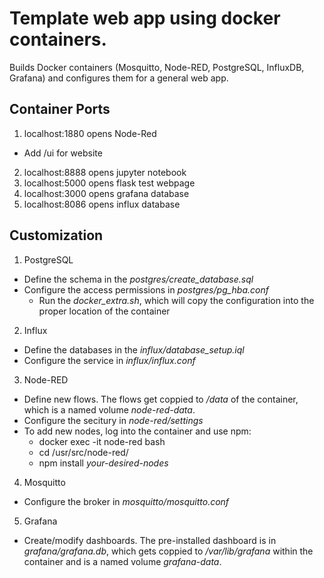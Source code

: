 # Template web app using docker containers.
Builds Docker containers (Mosquitto, Node-RED, PostgreSQL, InfluxDB, Grafana) and configures them for a general web app.

## Container Ports
1. localhost:1880 opens Node-Red
  * Add /ui for website
2. localhost:8888 opens jupyter notebook
3. localhost:5000 opens flask test webpage
4. localhost:3000 opens grafana database
5. localhost:8086 opens influx database

## Customization
1. PostgreSQL
  * Define the schema in the *postgres/create_database.sql*
  * Configure the access permissions in *postgres/pg_hba.conf*
    * Run the *docker_extra.sh*, which will copy the configuration into the proper
    location of the container
2. Influx
  * Define the databases in the *influx/database_setup.iql*
  * Configure the service in *influx/influx.conf*
3. Node-RED
  * Define new flows. The flows get coppied to */data* of the container, which
  is a named volume *node-red-data*.
  * Configure the secitury in *node-red/settings*
  * To add new nodes, log into the container and use npm:
    * docker exec -it node-red bash
    * cd /usr/src/node-red/
    * npm install *your-desired-nodes*
4. Mosquitto
  * Configure the broker in *mosquitto/mosquitto.conf*
5. Grafana
  * Create/modify dashboards. The pre-installed dashboard is in *grafana/grafana.db*,
  which gets coppied to */var/lib/grafana* within the container and is a named volume
  *grafana-data*.